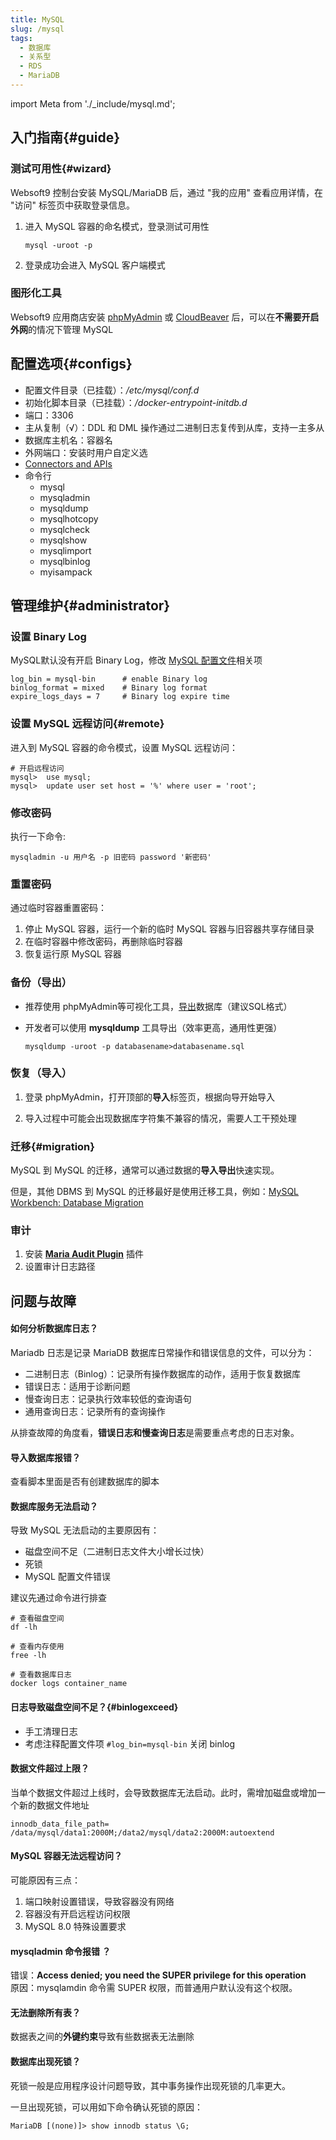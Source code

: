 ```yaml
---
title: MySQL
slug: /mysql
tags:
  - 数据库
  - 关系型
  - RDS
  - MariaDB
---
```


import Meta from './_include/mysql.md';

<Meta name="meta" />

## 入门指南{#guide}

### 测试可用性{#wizard}

Websoft9 控制台安装 MySQL/MariaDB 后，通过 "我的应用" 查看应用详情，在 "访问" 标签页中获取登录信息。  

1. 进入 MySQL 容器的命名模式，登录测试可用性
   ```
   mysql -uroot -p
   ```
2. 登录成功会进入 MySQL 客户端模式

### 图形化工具

Websoft9 应用商店安装 [phpMyAdmin](./phpmyadmin) 或 [CloudBeaver](./cloudbeaver#mysql) 后，可以在**不需要开启外网**的情况下管理 MySQL


## 配置选项{#configs}

- 配置文件目录（已挂载）：*/etc/mysql/conf.d*
- 初始化脚本目录（已挂载）：*/docker-entrypoint-initdb.d*
- 端口：3306
- 主从复制（√）：DDL 和 DML 操作通过二进制日志复传到从库，支持一主多从
- 数据库主机名：容器名
- 外网端口：安装时用户自定义选
- [Connectors and APIs](https://dev.mysql.com/doc/index-connectors.html)
- 命令行
  * mysql
  * mysqladmin
  * mysqldump 
  * mysqlhotcopy
  * mysqlcheck
  * mysqlshow
  * mysqlimport
  * mysqlbinlog
  * myisampack

## 管理维护{#administrator}

### 设置 Binary Log

MySQL默认没有开启 Binary Log，修改 [MySQL 配置文件](#configs)相关项

```
log_bin = mysql-bin      # enable Binary log
binlog_format = mixed    # Binary log format
expire_logs_days = 7     # Binary log expire time
```

### 设置 MySQL 远程访问{#remote}

进入到 MySQL 容器的命令模式，设置 MySQL 远程访问：

```
# 开启远程访问
mysql>  use mysql;
mysql>  update user set host = '%' where user = 'root';
```

### 修改密码

执行一下命令:
```
mysqladmin -u 用户名 -p 旧密码 password '新密码' 
```

### 重置密码

通过临时容器重置密码：

1. 停止 MySQL 容器，运行一个新的临时 MySQL 容器与旧容器共享存储目录
2. 在临时容器中修改密码，再删除临时容器
3. 恢复运行原 MySQL 容器


### 备份（导出）

- 推荐使用 phpMyAdmin等可视化工具，[导出](./phpmyadmin#exportimport)数据库（建议SQL格式）

- 开发者可以使用 **mysqldump** 工具导出（效率更高，通用性更强）
   ```
   mysqldump -uroot -p databasename>databasename.sql
   ```

### 恢复（导入）

1. 登录 phpMyAdmin，打开顶部的**导入**标签页，根据向导开始导入

2. 导入过程中可能会出现数据库字符集不兼容的情况，需要人工干预处理


### 迁移{#migration}

MySQL 到 MySQL 的迁移，通常可以通过数据的**导入导出**快速实现。    

但是，其他 DBMS 到 MySQL 的迁移最好是使用迁移工具，例如：[MySQL Workbench: Database Migration](https://www.mysql.com/products/workbench/migrate/)


### 审计

1. 安装 **[Maria Audit Plugin](https://mariadb.com/kb/en/mariadb-audit-plugin/)** 插件
2. 设置审计日志路径


## 问题与故障

#### 如何分析数据库日志？

Mariadb 日志是记录 MariaDB 数据库日常操作和错误信息的文件，可以分为：

* 二进制日志（Binlog）：记录所有操作数据库的动作，适用于恢复数据库
* 错误日志：适用于诊断问题
* 慢查询日志：记录执行效率较低的查询语句
* 通用查询日志：记录所有的查询操作

从排查故障的角度看，**错误日志和慢查询日志**是需要重点考虑的日志对象。

#### 导入数据库报错？

查看脚本里面是否有创建数据库的脚本

#### 数据库服务无法启动？

导致 MySQL 无法启动的主要原因有：

* 磁盘空间不足（二进制日志文件大小增长过快）
* 死锁
* MySQL 配置文件错误

建议先通过命令进行排查  

```shell
# 查看磁盘空间
df -lh

# 查看内存使用
free -lh

# 查看数据库日志
docker logs container_name
```

#### 日志导致磁盘空间不足？{#binlogexceed}

- 手工清理日志
- 考虑注释配置文件项 `#log_bin=mysql-bin` 关闭 binlog

#### 数据文件超过上限？

当单个数据文件超过上线时，会导致数据库无法启动。此时，需增加磁盘或增加一个新的数据文件地址
```
innodb_data_file_path= /data/mysql/data1:2000M;/data2/mysql/data2:2000M:autoextend
```

#### MySQL 容器无法远程访问？

可能原因有三点：

1. 端口映射设置错误，导致容器没有网络
2. 容器没有开启远程访问权限
3. MySQL 8.0 特殊设置要求

#### mysqladmin 命令报错 ？

错误：**Access denied; you need the SUPER privilege for this operation**  
原因：mysqlamdin 命令需 SUPER 权限，而普通用户默认没有这个权限。    

#### 无法删除所有表？

数据表之间的**外键约束**导致有些数据表无法删除

#### 数据库出现死锁？

死锁一般是应用程序设计问题导致，其中事务操作出现死锁的几率更大。  

一旦出现死锁，可以用如下命令确认死锁的原因：

```
MariaDB [(none)]> show innodb status \G;
```
